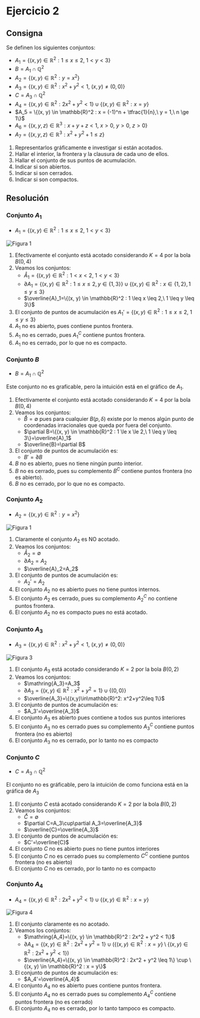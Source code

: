 # Ejercicio 2

## Consigna

Se definen los siguientes conjuntos:

- $A_1 = \{(x, y) \in \mathbb{R}^2 : 1 \le x \le 2,\ 1 < y < 3\}$
- $B = A_1 \cap \mathbb{Q}^2$
- $A_2 = \{(x, y) \in \mathbb{R}^2 : y = x^2\}$
- $A_3 = \{(x, y) \in \mathbb{R}^2 : x^2 + y^2 < 1,\ (x, y) \ne (0, 0)\}$
- $C = A_3 \cap \mathbb{Q}^2$
- $A_4 = \{(x, y) \in \mathbb{R}^2 : 2x^2 + y^2 < 1\} \cup \{(x, y) \in \mathbb{R}^2 : x = y\}$
- $A_5 = \{(x, y) \in \mathbb{R}^2 : x = (-1)^n + \tfrac{1}{n},\ y = 1,\ n \ge 1\}$
- $A_6 = \{(x, y, z) \in \mathbb{R}^3 : x + y + z < 1,\ x > 0,\ y > 0,\ z > 0\}$
- $A_7 = \{(x, y, z) \in \mathbb{R}^3 : x^2 + y^2 + 1 \le z\}$

1. Representarlos gráficamente e investigar si están acotados.  
2. Hallar el interior, la frontera y la clausura de cada uno de ellos.  
3. Hallar el conjunto de sus puntos de acumulación.  
4. Indicar si son abiertos.  
5. Indicar si son cerrados.  
6. Indicar si son compactos.

## Resolución

### Conjunto $A_1$

- $A_1 = \{(x, y) \in \mathbb{R}^2 : 1 \leq x \leq 2,\ 1 < y < 3\}$

![Figura 1](../img/ej2fig1.png)

1. Efectivamente el conjunto está acotado considerando $K=4$ por la bola $B(0,4)$
2. Veamos los conjuntos:
    - $\mathring{A}_1=\{(x, y) \in \mathbb{R}^2 : 1 < x < 2,\ 1 < y < 3\}$
    - $\partial A_1=\{(x, y) \in \mathbb{R}^2 : 1 \leq x \leq 2, y\in\{1,3\}\}\cup\{(x, y) \in \mathbb{R}^2 : x\in\{1,2\}, 1\leq y\leq 3\}$
    - $\overline{A}_1=\{(x, y) \in \mathbb{R}^2 : 1 \leq x \leq 2,\ 1 \leq y \leq 3\}$
3. El conjunto de puntos de acumulación es $A_1'=\{(x, y) \in \mathbb{R}^2 : 1 \leq x \leq 2,\ 1 \leq y \leq 3\}$
4. $A_1$ no es abierto, pues contiene puntos frontera.
5. $A_1$ no es cerrado, pues $A_1^C$ contiene puntos frontera.
6. $A_1$ no es cerrado, por lo que no es compacto.

### Conjunto $B$

- $B = A_1 \cap \mathbb{Q}^2$

Este conjunto no es graficable, pero la intuición está en el gráfico de $A_1$.

1. Efectivamente el conjunto está acotado considerando $K=4$ por la bola $B(0,4)$
2. Veamos los conjuntos:
    - $\mathring{B}=\emptyset$ pues para cualquier $B(p,\delta)$ existe por lo menos algún punto de coordenadas irracionales que queda por fuera del conjunto.
    - $\partial B=\{(x, y) \in \mathbb{R}^2 : 1 \le x \le 2,\ 1 \leq y \leq 3\}=\overline{A}_1$
    - $\overline{B}=\partial B$
3. El conjunto de puntos de acumulación es:
    - $B'=\partial B$
4. $B$ no es abierto, pues no tiene ningún punto interior.
5. $B$ no es cerrado, pues su complemento $B^C$ contiene puntos frontera (no es abierto).
6. $B$ no es cerrado, por lo que no es compacto.

### Conjunto $A_2$

- $A_2 = \{(x, y) \in \mathbb{R}^2 : y = x^2\}$

![Figura 1](../img/ej2fig2.png)

1. Claramente el conjunto $A_2$ es NO acotado.
2. Veamos los conjuntos:
    - $\mathring{A}_2=\emptyset$
    - $\partial A_2=A_2$
    - $\overline{A}_2=A_2$
3. El conjunto de puntos de acumulación es:
    - $A_2'=A_2$
4. El conjunto $A_2$ no es abierto pues no tiene puntos internos.
5. El conjunto $A_2$ es cerrado, pues su complemento $A_2^C$ no contiene puntos frontera.
6. El conjunto $A_2$ no es compacto pues no está acotado.

### Conjunto $A_3$

- $A_3 = \{(x, y) \in \mathbb{R}^2 : x^2 + y^2 < 1,\ (x, y) \ne (0, 0)\}$

![Figura 3](../img/ej2fig3.png)

1. El conjunto $A_3$ está acotado considerando $K=2$ por la bola $B(0,2)$
2. Veamos los conjuntos:
    - $\mathring{A_3}=A_3$
    - $\partial A_3=\{(x,y)\in\mathbb{R}^2: x^2+y^2=1\}\cup\{(0,0)\}$
    - $\overline{A_3}=\{(x,y)\in\mathbb{R}^2: x^2+y^2\leq 1\}$
3. El conjunto de puntos de acumulación es:
    - $A_3'=\overline{A_3}$
4. El conjunto $A_3$ es abierto pues contiene a todos sus puntos interiores
5. El conjunto $A_3$ no es cerrado pues su complemento $A_3^C$ contiene puntos frontera (no es abierto)
6. El conjunto $A_3$ no es cerrado, por lo tanto no es compacto

### Conjunto $C$

- $C = A_3 \cap \mathbb{Q}^2$

El conjunto no es gráficable, pero la intuición de como funciona está en la gráfica de $A_3$

1. El conjunto $C$ está acotado considerando $K=2$ por la bola $B(0,2)$
2. Veamos los conjuntos:
    - $\mathring{C}=\emptyset$
    - $\partial C=A_3\cup\partial A_3=\overline{A_3}$
    - $\overline{C}=\overline{A_3}$
3. El conjunto de puntos de acumulación es:
    - $C'=\overline{C}$
4. El conjunto $C$ no es abierto pues no tiene puntos interiores
5. El conjunto $C$ no es cerrado pues su complemento $C^C$ contiene puntos frontera (no es abierto)
6. El conjunto $C$ no es cerrado, por lo tanto no es compacto

### Conjunto $A_4$

- $A_4 = \{(x, y) \in \mathbb{R}^2 : 2x^2 + y^2 < 1\} \cup \{(x, y) \in \mathbb{R}^2 : x = y\}$

![Figura 4](../img/ej2fig4.png)

1. El conjunto claramente es no acotado.
2. Veamos los conjuntos:
    - $\mathring{A_4}=\{(x, y) \in \mathbb{R}^2 : 2x^2 + y^2 < 1\}$
    - $\partial A_4=\{(x, y) \in \mathbb{R}^2 : 2x^2 + y^2 = 1\}\cup\left(\{(x, y) \in \mathbb{R}^2 : x = y\}\setminus\{(x, y) \in \mathbb{R}^2 : 2x^2 + y^2 < 1\}\right)$
    - $\overline{A_4}=\{(x, y) \in \mathbb{R}^2 : 2x^2 + y^2 \leq 1\} \cup \{(x, y) \in \mathbb{R}^2 : x = y\}$
3. El conjunto de puntos de acumulación es:
    - $A_4'=\overline{A_4}$
4. El conjunto $A_4$ no es abierto pues contiene puntos frontera.
5. El conjunto $A_4$ no es cerrado pues su complemento $A_4^C$ contiene puntos frontera (no es cerrado)
6. El conjunto $A_4$ no es cerrado, por lo tanto tampoco es compacto.
